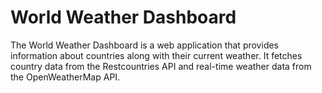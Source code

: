 # World Weather Dashboard

The World Weather Dashboard is a web application that provides information about countries along with their current weather. It fetches country data from the Restcountries API and real-time weather data from the OpenWeatherMap API.